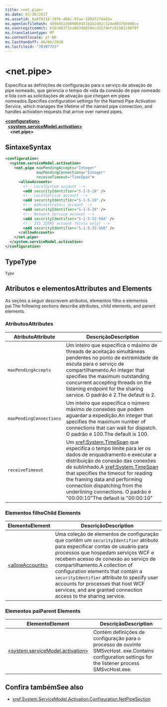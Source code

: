 ```yaml
---
title: <net.pipe>
ms.date: 03/30/2017
ms.assetid: 6a0f0318-f8f6-466c-9fae-199d7274a82e
ms.openlocfilehash: dd984b2ab89060451b1b2d02c324e803766908ce
ms.sourcegitcommit: b16c00371ea06398859ecd157defc81301c9070f
ms.translationtype: MT
ms.contentlocale: pt-BR
ms.lasthandoff: 06/06/2020
ms.locfileid: "70397723"
---
```

# \<net.pipe>
<span data-ttu-id="287f4-102">Especifica as definições de configuração para o serviço de ativação de pipe nomeado, que gerencia o tempo de vida da conexão de pipe nomeado e lida com as solicitações de ativação que chegam em pipes nomeados.</span><span class="sxs-lookup"><span data-stu-id="287f4-102">Specifies configuration settings for the Named Pipe Activation Service, which manages the lifetime of the named pipe connection, and handles activation requests that arrive over named pipes.</span></span>  
  
[**\<configuration>**](../configuration-element.md)\
&nbsp;&nbsp;[**\<system.serviceModel.activation>**](system-servicemodel-activation.md)\
&nbsp;&nbsp;&nbsp;&nbsp;**\<net.pipe>**  
  
## <a name="syntax"></a><span data-ttu-id="287f4-103">Sintaxe</span><span class="sxs-lookup"><span data-stu-id="287f4-103">Syntax</span></span>  
  
```xml  
<configuration>
  <system.serviceModel.activation>
    <net.pipe maxPendingAccepts="Integer"
              maxPendingConnections="Integer"
              receiveTimeout="TimeSpan">
      <allowAccounts>
        <!-- LocalSystem account -->
        <add securityIdentifier="S-1-5-18" />
        <!-- LocalService account -->
        <add securityIdentifier="S-1-5-19" />
        <!-- Administrators account -->
        <add securityIdentifier="S-1-5-20" />
        <!-- Network Service account -->
        <add securityIdentifier="S-1-5-32-544" />
        <!-- IIS_IUSRS account (Vista only) -->
        <add securityIdentifier="S-1-5-32-568" />
      </allowAccounts>
    </net.pipe>
  </system.serviceModel.activation>
</configuration>
```  
  
## <a name="type"></a><span data-ttu-id="287f4-104">Type</span><span class="sxs-lookup"><span data-stu-id="287f4-104">Type</span></span>  
 `Type`  
  
## <a name="attributes-and-elements"></a><span data-ttu-id="287f4-105">Atributos e elementos</span><span class="sxs-lookup"><span data-stu-id="287f4-105">Attributes and Elements</span></span>  
 <span data-ttu-id="287f4-106">As seções a seguir descrevem atributos, elementos filho e elementos pai.</span><span class="sxs-lookup"><span data-stu-id="287f4-106">The following sections describe attributes, child elements, and parent elements.</span></span>  
  
### <a name="attributes"></a><span data-ttu-id="287f4-107">Atributos</span><span class="sxs-lookup"><span data-stu-id="287f4-107">Attributes</span></span>  
  
|<span data-ttu-id="287f4-108">Atributo</span><span class="sxs-lookup"><span data-stu-id="287f4-108">Attribute</span></span>|<span data-ttu-id="287f4-109">Descrição</span><span class="sxs-lookup"><span data-stu-id="287f4-109">Description</span></span>|  
|---------------|-----------------|  
|`maxPendingAccepts`|<span data-ttu-id="287f4-110">Um inteiro que especifica o máximo de threads de aceitação simultâneas pendentes no ponto de extremidade de escuta para o serviço de compartilhamento.</span><span class="sxs-lookup"><span data-stu-id="287f4-110">An integer that specifies the maximum outstanding concurrent accepting threads on the listening endpoint for the sharing service.</span></span> <span data-ttu-id="287f4-111">O padrão é 2.</span><span class="sxs-lookup"><span data-stu-id="287f4-111">The default is 2.</span></span>|  
|`maxPendingConnections`|<span data-ttu-id="287f4-112">Um inteiro que especifica o número máximo de conexões que podem aguardar a expedição.</span><span class="sxs-lookup"><span data-stu-id="287f4-112">An integer that specifies the maximum number of connections that can wait for dispatch.</span></span> <span data-ttu-id="287f4-113">O padrão é 100.</span><span class="sxs-lookup"><span data-stu-id="287f4-113">The default is 100.</span></span>|  
|`receiveTimeout`|<span data-ttu-id="287f4-114">Um <xref:System.TimeSpan> que especifica o tempo limite para ler os dados de enquadramento e executar a distribuição de conexão das conexões de sublinhado.</span><span class="sxs-lookup"><span data-stu-id="287f4-114">A <xref:System.TimeSpan> that specifies the timeout for reading the framing data and performing connection dispatching from the underlining connections.</span></span> <span data-ttu-id="287f4-115">O padrão é "00:00:10"</span><span class="sxs-lookup"><span data-stu-id="287f4-115">The default is "00:00:10"</span></span>|  
  
### <a name="child-elements"></a><span data-ttu-id="287f4-116">Elementos filho</span><span class="sxs-lookup"><span data-stu-id="287f4-116">Child Elements</span></span>  
  
|<span data-ttu-id="287f4-117">Elemento</span><span class="sxs-lookup"><span data-stu-id="287f4-117">Element</span></span>|<span data-ttu-id="287f4-118">Descrição</span><span class="sxs-lookup"><span data-stu-id="287f4-118">Description</span></span>|  
|-------------|-----------------|  
|[\<allowAccounts>](allowaccounts.md)|<span data-ttu-id="287f4-119">Uma coleção de elementos de configuração que contêm um `securityIdentifier` atributo para especificar contas de usuário para processos que hospedam serviços WCF e recebem acesso de conexão ao serviço de compartilhamento.</span><span class="sxs-lookup"><span data-stu-id="287f4-119">A collection of configuration elements that contain a `securityIdentifier` attribute to specify user accounts for processes that host WCF services, and are granted connection access to the sharing service.</span></span>|  
  
### <a name="parent-elements"></a><span data-ttu-id="287f4-120">Elementos pai</span><span class="sxs-lookup"><span data-stu-id="287f4-120">Parent Elements</span></span>  
  
|<span data-ttu-id="287f4-121">Elemento</span><span class="sxs-lookup"><span data-stu-id="287f4-121">Element</span></span>|<span data-ttu-id="287f4-122">Descrição</span><span class="sxs-lookup"><span data-stu-id="287f4-122">Description</span></span>|  
|-------------|-----------------|  
|[\<system.serviceModel.activation>](system-servicemodel-activation.md)|<span data-ttu-id="287f4-123">Contém definições de configuração para o processo de ouvinte SMSvcHost. exe.</span><span class="sxs-lookup"><span data-stu-id="287f4-123">Contains configuration settings for the listener process SMSvcHost.exe.</span></span>|  
  
## <a name="see-also"></a><span data-ttu-id="287f4-124">Confira também</span><span class="sxs-lookup"><span data-stu-id="287f4-124">See also</span></span>

- <xref:System.ServiceModel.Activation.Configuration.NetPipeSection>
